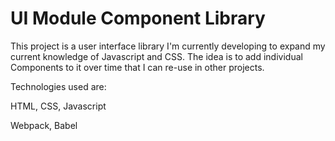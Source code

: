 
# UI Module Component Library

This project is a user interface library I'm currently developing to expand my current knowledge of Javascript and CSS. The idea is to add individual Components to it over time that I can re-use in other projects. 

Technologies used are:

HTML, CSS, Javascript

Webpack,
Babel

